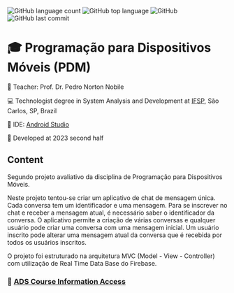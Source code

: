 ![GitHub language count](https://img.shields.io/github/languages/count/rasmolina/OneMessageChat)
![GitHub top language](https://img.shields.io/github/languages/top/rasmolina/OneMessageChat)
![GitHub](https://img.shields.io/github/license/rasmolina/OneMessageChat)
![GitHub last commit](https://img.shields.io/github/last-commit/rasmolina/OneMessageChat)


# :mortar_board: Programação para Dispositivos Móveis (PDM)

:triangular_flag_on_post: Teacher: Prof. Dr. Pedro Norton Nobile

:computer: Technologist degree in System Analysis and Development at [IFSP](https://www.ifsp.edu.br/), São Carlos, SP, Brazil

:triangular_ruler: IDE: [Android Studio]([https://code.visualstudio.com/](https://developer.android.com/studio))

:calendar: Developed at 2023 second half

## Content
Segundo projeto avaliativo da disciplina de Programação para Dispositivos Móveis.

Neste projeto tentou-se criar um aplicativo de chat de mensagem única. Cada conversa tem um identificador e uma mensagem. Para se inscrever no chat e receber a mensagem atual, é necessário saber o identificador da conversa. O aplicativo permite a criação de várias conversas e qualquer usuário pode criar uma conversa com uma mensagem inicial. Um usuário inscrito pode alterar uma mensagem atual da conversa que é recebida por todos os usuários inscritos.

O projeto foi estruturado na arquitetura MVC (Model - View - Controller) com utilização de Real Time Data Base do Firebase.


### :link: [ADS Course Information Access](https://scl.ifsp.edu.br/index.php/cursos.html?id=116:ads&catid=61)



